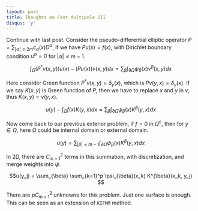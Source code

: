 ```yaml
---
layout: post
title: Thoughts on Fast Multipole III
disqus: 'y'
---
```

Continue with last post. Consider the pseudo-differential elliptic operator $P = \sum_{|\alpha|\le 2m} c_{\alpha}(x) D^{\alpha}$, if we have $P u(x) = f(x)$, with Dirichlet boundary condition $u^{\alpha} = 0$ for $|\alpha|\le m-1$.

$$\int_{\Omega}(P^{\ast}v(x, y))u(x) -  (Pu(x)) v(x, y) dx   = \sum_{\beta}\int_{\partial\Omega}\psi_{\beta}(x) v^{\beta}(x, y) dx$$

Here consider Green function $P^{\ast}v(x, y) = \delta_y(x)$, which is $P v(y, x) = \delta_y(x)$. If we say $K(x, y)$ is Green function of $P$, then we have to replace $x$ and $y$ in $v$, thus $K(x, y) = v(y, x)$.

$$u(y) - \int_{\Omega}  f(x)K(y, x)dx = \sum_{\beta} \int_{\partial\Omega}\psi_{\beta}(x) K^{\beta}(y, x) dx$$

Now come back to our previous exterior problem, if $f = 0$ in $\Omega^{c}$, then for $y\in\Omega$, here $\Omega$ could be internal domain or external domain.

$$u(y) =\sum_{|\beta|\le m - 1}\int_{\partial\Omega}\psi_{\beta}(x) K^{\beta}(y, x) dx$$

In 2D, there are $C_{m+1}^2$ terms in this summation, with discretization, and merge weights into $\psi$.

$$u(y_j) = \sum_{\beta} \sum_{k=1}^p \psi_{\beta}(x_k) K^{\beta}(x_k, y_j) $$

There are $pC_{m+1}^2$ unknowns for this problem. Just one surface is enough. This can be seen as an extension of ``KIFMM`` method. 
